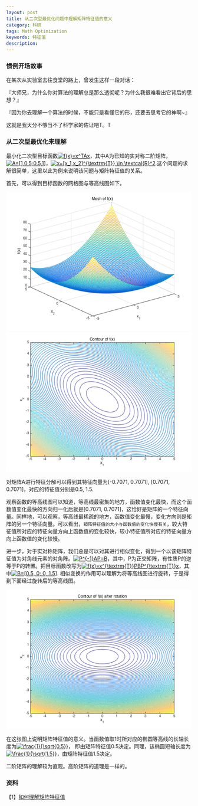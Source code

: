 ```yaml
---
layout: post
title: 从二次型最优化问题中理解矩阵特征值的意义
category: 科研
tags: Math Optimization 
keywords: 特征值
description: 
---
```


### 惯例开场故事
在某次从实验室去往食堂的路上，曾发生这样一段对话：

『大师兄，为什么你对算法的理解总是那么透彻呢？为什么我很难看出它背后的思想？』

『因为你去理解一个算法的时候，不能只是看懂它的形，还要去思考它的神啊~』

这就是我天分不够当不了科学家的佐证吧T。T

### 从二次型最优化来理解
最小化二次型目标函数<a href="http://www.codecogs.com/eqnedit.php?latex=f(x)=x^TAx" target="_blank"><img src="http://latex.codecogs.com/gif.latex?f(x)=x^TAx" title="f(x)=x^TAx" /></a>，其中A为已知的实对称二阶矩阵，<a href="http://www.codecogs.com/eqnedit.php?latex=A=[1,0.5;0.5,1]" target="_blank"><img src="http://latex.codecogs.com/gif.latex?A=[1,0.5;0.5,1]" title="A=[1,0.5;0.5,1]" /></a>，<a href="http://www.codecogs.com/eqnedit.php?latex=x=[x_1,x_2]^{\textrm{T}}&space;\in&space;\textcal{R}^2" target="_blank"><img src="http://latex.codecogs.com/gif.latex?x=[x_1,x_2]^{\textrm{T}}&space;\in&space;\textcal{R}^2" title="x=[x_1,x_2]^{\textrm{T}} \in \textcal{R}^2" /></a>.这个问题的求解很简单，这里以此为例来说明该问题与矩阵特征值的关系。

首先，可以得到目标函数的网格图与等高线图如下。

![1](/public/img/posts/mesh_of_f.png)
![2](/public/img/posts/contour_of_f.png)

对矩阵A进行特征分解可以得到其特征向量为[-0.7071, 0.7071], [0.7071, 0.7071]，对应的特征值分别是0.5, 1.5.

观察函数的等高线图可以知道，等高线最密集的地方，函数值变化最快，而这个函数值变化最快的方向归一化后就是[0.7071, 0.7071]，这恰好是矩阵的一个特征向量。同样地，可以观察，等高线最稀疏的地方，函数值变化最慢，变化方向则是矩阵的另一个特征向量。可以看出，`矩阵特征值的大小与函数值的变化快慢有关`，较大特征值所对应的特征向量方向上函数值的变化较快，较小特征值所对应的特征向量方向上函数值的变化较慢。

进一步，对于实对称矩阵，我们总是可以对其进行相似变化，得到一个以该矩阵特征值为对角线元素的对角阵。<a href="http://www.codecogs.com/eqnedit.php?latex=P^{-1}AP=B" target="_blank"><img src="http://latex.codecogs.com/gif.latex?P^{-1}AP=B" title="P^{-1}AP=B" /></a>，其中，P为正交矩阵，有性质P的逆等于P的转置。把目标函数改写为<a href="http://www.codecogs.com/eqnedit.php?latex=f(x)=x^{\textrm{T}}PBP^{\textrm{T}}x" target="_blank"><img src="http://latex.codecogs.com/gif.latex?f(x)=x^{\textrm{T}}PBP^{\textrm{T}}x" title="f(x)=x^{\textrm{T}}PBP^{\textrm{T}}x" /></a>，其中<a href="http://www.codecogs.com/eqnedit.php?latex=B=[0.5,&space;0;&space;0,&space;1.5]" target="_blank"><img src="http://latex.codecogs.com/gif.latex?B=[0.5,&space;0;&space;0,&space;1.5]" title="B=[0.5, 0; 0, 1.5]" /></a>. 相似变换的作用可以理解为将等高线图进行旋转，于是得到下面经过旋转后的等高线图。

![3](/public/img/posts/contour_of_f_B.png)

在这张图上说明矩阵特征值的意义。当函数值取1时所对应的椭圆等高线的长轴长度为<a href="http://www.codecogs.com/eqnedit.php?latex=\frac{1}{\sqrt{0.5}}" target="_blank"><img src="http://latex.codecogs.com/gif.latex?\frac{1}{\sqrt{0.5}}" title="\frac{1}{\sqrt{0.5}}" /></a>， 即由矩阵特征值0.5决定。同理，该椭圆短轴长度为<a href="http://www.codecogs.com/eqnedit.php?latex=\frac{1}{\sqrt{1.5}}" target="_blank"><img src="http://latex.codecogs.com/gif.latex?\frac{1}{\sqrt{1.5}}" title="\frac{1}{\sqrt{1.5}}" /></a>，由矩阵特征值1.5决定。

二阶矩阵的理解较为直观。高阶矩阵的道理是一样的。

### 资料

【1】[如何理解矩阵特征值](http://www.zhihu.com/question/21874816/answer/19592526)



